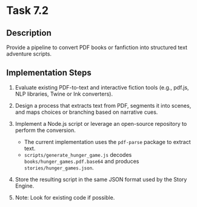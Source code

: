 # Task 7.2

## Description
Provide a pipeline to convert PDF books or fanfiction into structured text adventure scripts.

## Implementation Steps
1. Evaluate existing PDF-to-text and interactive fiction tools (e.g., pdf.js, NLP libraries, Twine or Ink converters).

2. Design a process that extracts text from PDF, segments it into scenes, and maps choices or branching based on narrative cues.

3. Implement a Node.js script or leverage an open-source repository to perform the conversion.
   - The current implementation uses the `pdf-parse` package to extract text.
   - `scripts/generate_hunger_game.js` decodes `books/hunger_games.pdf.base64` and produces `stories/hunger_games.json`.
4. Store the resulting script in the same JSON format used by the Story Engine.
5. Note: Look for existing code if possible.


